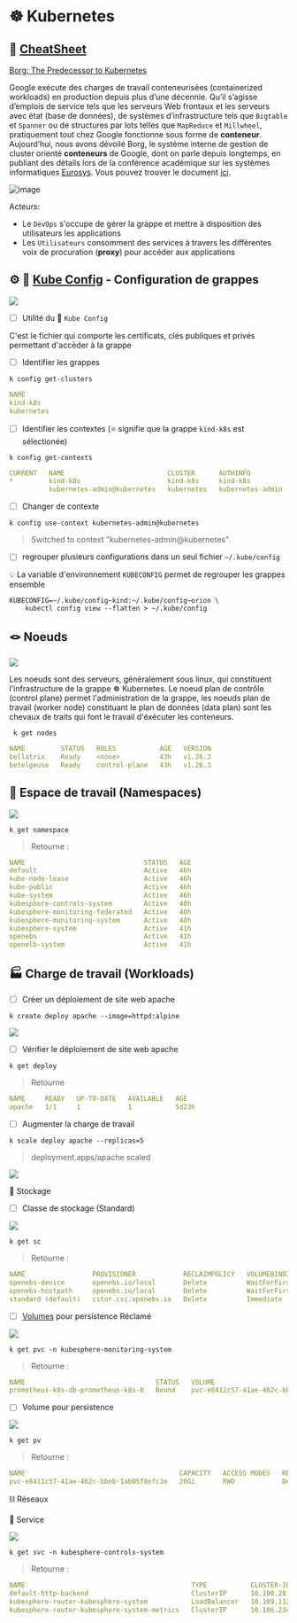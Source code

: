 # :wheel_of_dharma: Kubernetes

## :scroll: [CheatSheet](https://kubernetes.io/docs/reference/kubectl/cheatsheet/)

[Borg: The Predecessor to Kubernetes](https://kubernetes.io/blog/2015/04/borg-predecessor-to-kubernetes)

Google exécute des charges de travail conteneurisées (containerized workloads) en production depuis plus d’une décennie.  Qu’il s’agisse d’emplois de service tels que les serveurs Web frontaux et les serveurs avec état (base de données), de systèmes d’infrastructure tels que `Bigtable` et `Spanner` ou de structures par lots telles que `MapReduce` et `Millwheel`, pratiquement tout chez Google fonctionne sous forme de __conteneur__. Aujourd’hui, nous avons dévoilé Borg, le système interne de gestion de cluster orienté __conteneurs__ de Google, dont on parle depuis longtemps, en publiant des détails lors de la conférence académique sur les systèmes informatiques [Eurosys](http://eurosys2015.labri.fr/). Vous pouvez trouver le document [ici](https://research.google.com/pubs/pub43438.html).

![image](images/full-kubernetes-model-architecture.png)

Acteurs: 
* Le `DevOps` s'occupe de gérer la grappe et mettre à disposition des utilisateurs les applications
* Les `Utilisateurs` consomment des services à travers les différentes voix de procuration (__proxy__) pour accéder aux applications

## :gear: :ice_cube: [Kube Config](https://kubernetes.io/docs/reference/kubectl/cheatsheet/#kubectl-context-and-configuration) - Configuration de grappes

<img src=images/Lens_Config.png width='' height='' > </img>

- [ ] Utilité du :ice_cube: `Kube Config`

C'est le fichier qui comporte les certificats, clés publiques et privés permettant d'accèder à la grappe

- [ ] Identifier les grappes

```
k config get-clusters
```
```yaml
NAME
kind-k8s
kubernetes
```

- [ ] Identifier les contextes (:star: signifie que la grappe `kind-k8s` est sélectionée)

```
k config get-contexts
```
```yaml
CURRENT   NAME                          CLUSTER      AUTHINFO           NAMESPACE
*         kind-k8s                      kind-k8s     kind-k8s           
          kubernetes-admin@kubernetes   kubernetes   kubernetes-admin   
```

- [ ] Changer de contexte

```
k config use-context kubernetes-admin@kubernetes
```
> Switched to context "kubernetes-admin@kubernetes".



- [ ] regrouper plusieurs configurations dans un seul fichier `~/.kube/config`

:bulb: La variable d'environnement `KUBECONFIG` permet de regrouper les grappes ensemble

```
KUBECONFIG=~/.kube/config~kind:~/.kube/config~orion \
    kubectl config view --flatten > ~/.kube/config
```


## :knot: Noeuds

<img src=images/Lens_Nodes.png width='' height='' > </img>

Les noeuds sont des serveurs, généralement sous linux, qui constituent l'infrastructure de la grappe :wheel_of_dharma: Kubernetes. Le noeud plan de contrôle (control plane) permet l'administration de la grappe, les noeuds plan de travail (worker node) constituant le plan de données (data plan) sont les chevaux de traits qui font le travail d'éxécuter les conteneurs.

```
 k get nodes
```
```yaml
NAME         STATUS   ROLES           AGE   VERSION
bellatrix    Ready    <none>          43h   v1.26.3
betelgeuse   Ready    control-plane   43h   v1.26.3
```

## :passport_control: Espace de travail (Namespaces)

<img src=images/Lens_NS.png width='' height='' > </img>

```
k get namespace
```
> Retourne :
```yaml
NAME                              STATUS   AGE
default                           Active   46h
kube-node-lease                   Active   46h
kube-public                       Active   46h
kube-system                       Active   46h
kubesphere-controls-system        Active   40h
kubesphere-monitoring-federated   Active   40h
kubesphere-monitoring-system      Active   40h
kubesphere-system                 Active   41h
openebs                           Active   41h
openelb-system                    Active   41h
```

## :factory: Charge de travail (Workloads)

- [ ] Créer un déploiement de site web apache

```
k create deploy apache --image=httpd:alpine
```

<img src=images/Lens_Workloads.png width='' height='' > </img>

- [ ] Vérifier le déploiement de site web apache

```
k get deploy
```
> Retourne
```yaml
NAME     READY   UP-TO-DATE   AVAILABLE   AGE
apache   1/1     1            1           5d23h
```

- [ ] Augmenter la charge de travail

```
k scale deploy apache --replicas=5
```
> deployment.apps/apache scaled

<img src=images/Lens_Kubesphere_Workloads.png width='' height='' > </img>

:roll_of_paper: Stockage

- [ ] Classe de stockage (Standard)

<img src=images/Lens_SC.png width='' height='' > </img>

```
k get sc
```
> Retourne :
```yaml
NAME                 PROVISIONER            RECLAIMPOLICY   VOLUMEBINDINGMODE      ALLOWVOLUMEEXPANSION   AGE
openebs-device       openebs.io/local       Delete          WaitForFirstConsumer   false                  41h
openebs-hostpath     openebs.io/local       Delete          WaitForFirstConsumer   false                  41h
standard (default)   cstor.csi.openebs.io   Delete          Immediate              true                   41h
```

- [ ] [Volumes](https://kubernetes.io/docs/concepts/storage/volumes) pour persistence Réclamé 

<img src=images/Lens_PVC.png width='' height='' > </img>

```
k get pvc -n kubesphere-monitoring-system
```
> Retourne :
```yaml
NAME                                 STATUS   VOLUME                                     CAPACITY   ACCESS MODES   STORAGECLASS   AGE
prometheus-k8s-db-prometheus-k8s-0   Bound    pvc-e8411c57-41ae-462c-bbeb-1ab05f8efc3e   20Gi       RWO            standard       40h
```

- [ ] Volume pour persistence

<img src=images/Lens_PV.png width='' height='' > </img>

```
k get pv
```
> Retourne :
```yaml
NAME                                       CAPACITY   ACCESS MODES   RECLAIM POLICY   STATUS   CLAIM                                                             STORAGECLASS   REASON   AGE
pvc-e8411c57-41ae-462c-bbeb-1ab05f8efc3e   20Gi       RWO            Delete           Bound    kubesphere-monitoring-system/prometheus-k8s-db-prometheus-k8s-0   standard                40h
```

:chains: Réseaux

:round_pushpin: Service

<img src=images/Lens_Services.png width='' height='' > </img>

```
k get svc -n kubesphere-controls-system
```
> Retourne :
```yaml
NAME                                          TYPE           CLUSTER-IP       EXTERNAL-IP    PORT(S)                      AGE
default-http-backend                          ClusterIP      10.100.28.11     <none>         80/TCP                       40h
kubesphere-router-kubesphere-system           LoadBalancer   10.109.112.117   10.13.15.200   80:31004/TCP,443:31317/TCP   16h
kubesphere-router-kubesphere-system-metrics   ClusterIP      10.106.234.252   <none>         10254/TCP                    16h
```
